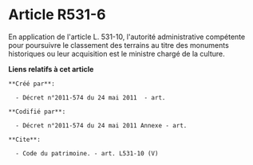 # Article R531-6

En application de l'article L. 531-10, l'autorité administrative compétente pour poursuivre le classement des terrains au
titre des monuments historiques ou leur acquisition est le ministre chargé de la culture.

**Liens relatifs à cet article**

	**Créé par**:

	  - Décret n°2011-574 du 24 mai 2011  - art.

	**Codifié par**:

	  - Décret n°2011-574 du 24 mai 2011 Annexe - art.

	**Cite**:

	  - Code du patrimoine. - art. L531-10 (V)
